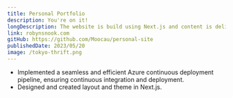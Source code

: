 ```yaml
---
title: Personal Portfolio
description: You're on it!
longDescription: The website is build using Next.js and content is delivered via markdown files. It is deployed using Azure using Github workflows and Azure Container Apps.
link: robynsnook.com
gitHub: https://github.com/Moocau/personal-site
publishedDate: 2023/05/20
image: /tokyo-thrift.png
---
```


- Implemented a seamless and efficient Azure continuous deployment pipeline, ensuring continuous integration and deployment.
- Designed and created layout and theme in Next.js.